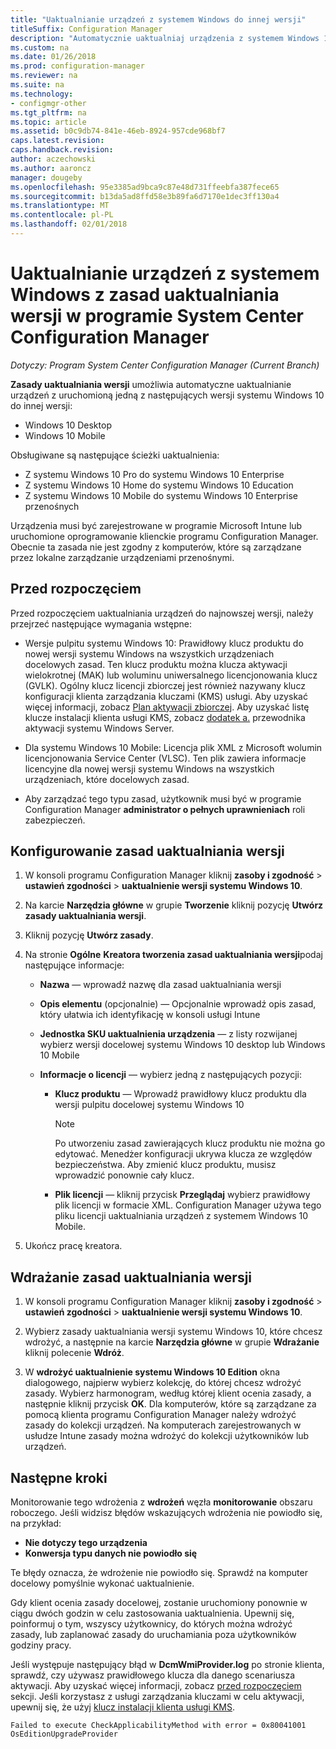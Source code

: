 ```yaml
---
title: "Uaktualnianie urządzeń z systemem Windows do innej wersji"
titleSuffix: Configuration Manager
description: "Automatycznie uaktualniaj urządzenia z systemem Windows 10 Desktop lub Windows 10 Mobile do innej wersji z programem Configuration Manager."
ms.custom: na
ms.date: 01/26/2018
ms.prod: configuration-manager
ms.reviewer: na
ms.suite: na
ms.technology:
- configmgr-other
ms.tgt_pltfrm: na
ms.topic: article
ms.assetid: b0c9db74-841e-46eb-8924-957cde968bf7
caps.latest.revision: 
caps.handback.revision: 
author: aczechowski
ms.author: aaroncz
manager: dougeby
ms.openlocfilehash: 95e3385ad9bca9c87e48d731ffeebfa387fece65
ms.sourcegitcommit: b13da5ad8ffd58e3b89fa6d7170e1dec3ff130a4
ms.translationtype: MT
ms.contentlocale: pl-PL
ms.lasthandoff: 02/01/2018
---
```

# <a name="upgrade-windows-devices-with-the-edition-upgrade-policy-in-system-center-configuration-manager"></a>Uaktualnianie urządzeń z systemem Windows z zasad uaktualniania wersji w programie System Center Configuration Manager

*Dotyczy: Program System Center Configuration Manager (Current Branch)*


**Zasady uaktualniania wersji** umożliwia automatyczne uaktualnianie urządzeń z uruchomioną jedną z następujących wersji systemu Windows 10 do innej wersji:

- Windows 10 Desktop
- Windows 10 Mobile

Obsługiwane są następujące ścieżki uaktualnienia:

- Z systemu Windows 10 Pro do systemu Windows 10 Enterprise
- Z systemu Windows 10 Home do systemu Windows 10 Education
- Z systemu Windows 10 Mobile do systemu Windows 10 Enterprise przenośnych

Urządzenia musi być zarejestrowane w programie Microsoft Intune lub uruchomione oprogramowanie klienckie programu Configuration Manager. Obecnie ta zasada nie jest zgodny z komputerów, które są zarządzane przez lokalne zarządzanie urządzeniami przenośnymi.

## <a name="before-you-start"></a>Przed rozpoczęciem  
 Przed rozpoczęciem uaktualniania urządzeń do najnowszej wersji, należy przejrzeć następujące wymagania wstępne:  

-   Wersje pulpitu systemu Windows 10: Prawidłowy klucz produktu do nowej wersji systemu Windows na wszystkich urządzeniach docelowych zasad. Ten klucz produktu można klucza aktywacji wielokrotnej (MAK) lub woluminu uniwersalnego licencjonowania klucz (GVLK). Ogólny klucz licencji zbiorczej jest również nazywany klucz konfiguracji klienta zarządzania kluczami (KMS) usługi. Aby uzyskać więcej informacji, zobacz [Plan aktywacji zbiorczej](https://docs.microsoft.com/windows/deployment/volume-activation/plan-for-volume-activation-client). Aby uzyskać listę klucze instalacji klienta usługi KMS, zobacz [dodatek a.](https://docs.microsoft.com/windows-server/get-started/kmsclientkeys) przewodnika aktywacji systemu Windows Server. <!--496871-->  

-   Dla systemu Windows 10 Mobile: Licencja plik XML z Microsoft wolumin licencjonowania Service Center (VLSC). Ten plik zawiera informacje licencyjne dla nowej wersji systemu Windows na wszystkich urządzeniach, które docelowych zasad.

- Aby zarządzać tego typu zasad, użytkownik musi być w programie Configuration Manager **administrator o pełnych uprawnieniach** roli zabezpieczeń.

## <a name="configure-the-edition-upgrade-policy"></a>Konfigurowanie zasad uaktualniania wersji  

1.  W konsoli programu Configuration Manager kliknij **zasoby i zgodność** > **ustawień zgodności** > **uaktualnienie wersji systemu Windows 10**.  

3.  Na karcie **Narzędzia główne** w grupie **Tworzenie** kliknij pozycję **Utwórz zasady uaktualniania wersji**.  

4.  Kliknij pozycję **Utwórz zasady**.  

5.  Na stronie **Ogólne** **Kreatora tworzenia zasad uaktualniania wersji**podaj następujące informacje:  

    -   **Nazwa** — wprowadź nazwę dla zasad uaktualniania wersji  

    -   **Opis elementu** (opcjonalnie) — Opcjonalnie wprowadź opis zasad, który ułatwia ich identyfikację w konsoli usługi Intune  

    -   **Jednostka SKU uaktualnienia urządzenia** — z listy rozwijanej wybierz wersji docelowej systemu Windows 10 desktop lub Windows 10 Mobile  

    -   **Informacje o licencji** — wybierz jedną z następujących pozycji:  

        -   **Klucz produktu** — Wprowadź prawidłowy klucz produktu dla wersji pulpitu docelowej systemu Windows 10  

            > [!NOTE]  
            >  Po utworzeniu zasad zawierających klucz produktu nie można go edytować. Menedżer konfiguracji ukrywa klucza ze względów bezpieczeństwa. Aby zmienić klucz produktu, musisz wprowadzić ponownie cały klucz.  

        -   **Plik licencji** — kliknij przycisk **Przeglądaj** wybierz prawidłowy plik licencji w formacie XML. Configuration Manager używa tego pliku licencji uaktualniania urządzeń z systemem Windows 10 Mobile.  

6.  Ukończ pracę kreatora.  


## <a name="deploy-the-edition-upgrade-policy"></a>Wdrażanie zasad uaktualniania wersji  

1.  W konsoli programu Configuration Manager kliknij **zasoby i zgodność** > **ustawień zgodności** > **uaktualnienie wersji systemu Windows 10**.  

3.  Wybierz zasady uaktualniania wersji systemu Windows 10, które chcesz wdrożyć, a następnie na karcie **Narzędzia główne** w grupie **Wdrażanie** kliknij polecenie **Wdróż**.  

4.  W **wdrożyć uaktualnienie systemu Windows 10 Edition** okna dialogowego, najpierw wybierz kolekcję, do której chcesz wdrożyć zasady. Wybierz harmonogram, według której klient ocenia zasady, a następnie kliknij przycisk **OK**. Dla komputerów, które są zarządzane za pomocą klienta programu Configuration Manager należy wdrożyć zasady do kolekcji urządzeń. Na komputerach zarejestrowanych w usłudze Intune zasady można wdrożyć do kolekcji użytkowników lub urządzeń. 



## <a name="next-steps"></a>Następne kroki

Monitorowanie tego wdrożenia z **wdrożeń** węzła **monitorowanie** obszaru roboczego. Jeśli widzisz błędów wskazujących wdrożenia nie powiodło się, na przykład:
- **Nie dotyczy tego urządzenia**
- **Konwersja typu danych nie powiodło się**

Te błędy oznacza, że wdrożenie nie powiodło się. Sprawdź na komputer docelowy pomyślnie wykonać uaktualnienie.

Gdy klient ocenia zasady docelowej, zostanie uruchomiony ponownie w ciągu dwóch godzin w celu zastosowania uaktualnienia. Upewnij się, poinformuj o tym, wszyscy użytkownicy, do których można wdrożyć zasady, lub zaplanować zasady do uruchamiania poza użytkowników godziny pracy.

Jeśli występuje następujący błąd w **DcmWmiProvider.log** po stronie klienta, sprawdź, czy używasz prawidłowego klucza dla danego scenariusza aktywacji. Aby uzyskać więcej informacji, zobacz [przed rozpoczęciem](#before-you-start) sekcji. Jeśli korzystasz z usługi zarządzania kluczami w celu aktywacji, upewnij się, że użyj [klucz instalacji klienta usługi KMS](https://docs.microsoft.com/windows-server/get-started/kmsclientkeys).  <!-- 496871 -->   

`Failed to execute CheckApplicabilityMethod with error = 0x80041001 OsEditionUpgradeProvider`
